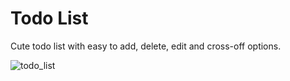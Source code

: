 # Todo List
Cute todo list with easy to add, delete, edit and cross-off options.

![todo_list](https://cloud.githubusercontent.com/assets/19750215/18820692/76f35754-8365-11e6-9fb9-fa8405827593.jpg)
